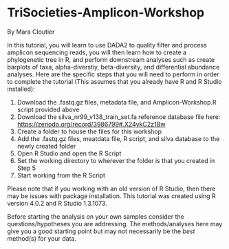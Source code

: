 # TriSocieties-Amplicon-Workshop
By Mara Cloutier

In this tutorial, you will learn to use DADA2 to quality filter and process amplicon sequencing reads, you will then learn how to create a phylogenetic tree in R, and perform downstream analyses such as create barplots of taxa, alpha-diverstiy, beta-diversity, and differential abundance analyses.
Here are the specific steps that you will need to perform in order to complete the tutorial (This assumes that you already have R and R Studio installed):
1. Download the .fastq.gz files, metadata file, and Amplicon-Workshop.R script provided above
2. Download the silva_nr99_v138_train_set.fa reference database file here: https://zenodo.org/record/3986799#.X24ykC2z1Bw
3. Create a folder to house the files for this workshop
4. Add the .fastq.gz files, meatdata file, R script, and silva database to the newly created folder
5. Open R Studio and open the R Script
6. Set the working directory to wherever the folder is that you created in Step 5
7. Start working from the R Script

Please note that if you working with an old version of R Studio, then there may be issues with package installation. This tutorial was created using R version 4.0.2 and R Studio 1.3.1073.

Before starting the analysis on your own samples consider the questions/hypotheses you are addressing. The methods/analyses here may give you a good starting point but may not necessarily be the *best* method(s) for your data. 

